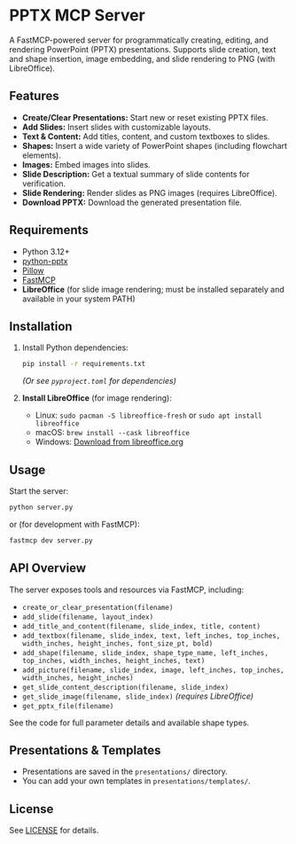 # PPTX MCP Server

A FastMCP-powered server for programmatically creating, editing, and rendering PowerPoint (PPTX) presentations. Supports slide creation, text and shape insertion, image embedding, and slide rendering to PNG (with LibreOffice).

## Features

- **Create/Clear Presentations:** Start new or reset existing PPTX files.
- **Add Slides:** Insert slides with customizable layouts.
- **Text & Content:** Add titles, content, and custom textboxes to slides.
- **Shapes:** Insert a wide variety of PowerPoint shapes (including flowchart elements).
- **Images:** Embed images into slides.
- **Slide Description:** Get a textual summary of slide contents for verification.
- **Slide Rendering:** Render slides as PNG images (requires LibreOffice).
- **Download PPTX:** Download the generated presentation file.

## Requirements

- Python 3.12+
- [python-pptx](https://python-pptx.readthedocs.io/)
- [Pillow](https://python-pillow.org/)
- [FastMCP](https://github.com/ContextualAI/fastmcp)
- **LibreOffice** (for slide image rendering; must be installed separately and available in your system PATH)

## Installation

1. Install Python dependencies:
   ```bash
   pip install -r requirements.txt
   ```
   *(Or see `pyproject.toml` for dependencies)*

2. **Install LibreOffice** (for image rendering):
   - Linux: `sudo pacman -S libreoffice-fresh` or `sudo apt install libreoffice`
   - macOS: `brew install --cask libreoffice`
   - Windows: [Download from libreoffice.org](https://www.libreoffice.org/download/download/)

## Usage

Start the server:
```bash
python server.py
```
or (for development with FastMCP):
```bash
fastmcp dev server.py
```

## API Overview

The server exposes tools and resources via FastMCP, including:

- `create_or_clear_presentation(filename)`
- `add_slide(filename, layout_index)`
- `add_title_and_content(filename, slide_index, title, content)`
- `add_textbox(filename, slide_index, text, left_inches, top_inches, width_inches, height_inches, font_size_pt, bold)`
- `add_shape(filename, slide_index, shape_type_name, left_inches, top_inches, width_inches, height_inches, text)`
- `add_picture(filename, slide_index, image, left_inches, top_inches, width_inches, height_inches)`
- `get_slide_content_description(filename, slide_index)`
- `get_slide_image(filename, slide_index)` *(requires LibreOffice)*
- `get_pptx_file(filename)`

See the code for full parameter details and available shape types.

## Presentations & Templates

- Presentations are saved in the `presentations/` directory.
- You can add your own templates in `presentations/templates/`.

## License

See [LICENSE](LICENSE) for details.



